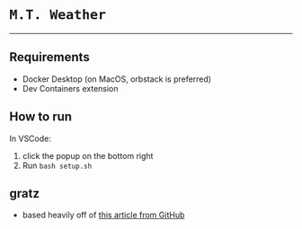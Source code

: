 # <code>M.T. Weather</code>
---
## Requirements
- Docker Desktop (on MacOS, orbstack is preferred)
- Dev Containers extension
## How to run
In VSCode:
1. click the popup on the bottom right
2. Run `bash setup.sh`

## gratz
- based heavily off of [this article from GitHub](https://docs.github.com/en/codespaces/setting-up-your-project-for-codespaces/adding-a-dev-container-configuration/setting-up-your-php-project-for-codespaces)